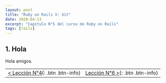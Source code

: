 ```yaml
---
layout: post
title: "Ruby on Rails V: Git"
date: 2020-04-13
excerpt: "Capítulo N°5 del curso de Ruby on Rails"
tags: [rails]
---
```


## 1. Hola

Hola amigos.

|     |     |
|:----|----:|
| [< Lección N°4](https://nisoto.github.io/rails-iv-ruby-en-detalle/){: .btn .btn-info} | [Lección N°6 >](https://nisoto.github.io/rails-vi-desarrollo-web/){: .btn .btn-info} |
